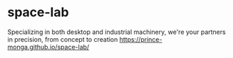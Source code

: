 # space-lab
Specializing in both desktop and industrial machinery, we're your partners in precision, from concept to creation
https://prince-monga.github.io/space-lab/
